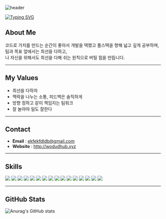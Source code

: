 ![header](https://capsule-render.vercel.app/api?type=waving&color=6994CDEE&text=&animation=twinkling&height=80)

[![Typing SVG](https://readme-typing-svg.demolab.com?font=Alkatra&weight=500&size=45&duration=4000&pause=1200&color=6994CDEE&center=false&vCenter=false&multiline=true&repeat=true&width=1000&height=100&lines=Welcome+to+Jaeyeong's+GitHub!💫)](https://git.io/typing-svg)

## About Me 
코드로 가치를 만드는 순간이 좋아서 개발을 택했고 풀스택을 향해 넓고 깊게 공부하며, 팀과 목표 앞에서는 최선을 다하고,<br>
나 자신을 위해서도 최선을 다해 쉬는 원칙으로 버틸 힘을 만듭니다.

---

## My Values
- 최선을 다하자
- 맥락을 나누는 소통, 피드백은 솔직하게
- 방향 정하고 같이 책임지는 팀워크
- 잘 놀아야 일도 잘한다

---

## Contact
- **Email** : ekfekfdldb@gmail.com
- **Website** : http://wodudhub.xyz

---

## Skills
<p align="left">
  <!-- Frontend -->
  <img src="https://img.shields.io/badge/HTML5-E34F26?style=for-the-badge&logo=html5&logoColor=white"/>
  <img src="https://img.shields.io/badge/CSS3-1572B6?style=for-the-badge&logo=css3&logoColor=white"/>
  <img src="https://img.shields.io/badge/JavaScript-F7DF1E?style=for-the-badge&logo=javascript&logoColor=black"/>
  <img src="https://img.shields.io/badge/TypeScript-3178C6?style=for-the-badge&logo=typescript&logoColor=white"/>
  <img src="https://img.shields.io/badge/React-61DAFB?style=for-the-badge&logo=react&logoColor=black"/>
  <img src="https://img.shields.io/badge/Next.js-000000?style=for-the-badge&logo=nextdotjs&logoColor=white"/>
  <!-- Backend -->
  <img src="https://img.shields.io/badge/Express-000000?style=for-the-badge&logo=express&logoColor=white"/>
  <img src="https://img.shields.io/badge/Node.js-339933?style=for-the-badge&logo=nodedotjs&logoColor=white"/>
  <img src="https://img.shields.io/badge/Spring%20Boot-6DB33F?style=for-the-badge&logo=springboot&logoColor=white"/> 
  <!-- Langs -->
  <img src="https://img.shields.io/badge/Java-007396?style=for-the-badge&logo=java&logoColor=white"/>
  <img src="https://img.shields.io/badge/C-A8B9CC?style=for-the-badge&logo=c&logoColor=white"/>
  <img src="https://img.shields.io/badge/C%23-239120?style=for-the-badge&logo=csharp&logoColor=white"/>
  <img src="https://img.shields.io/badge/Python-3776AB?style=for-the-badge&logo=python&logoColor=white"/>
  <!-- Data/Infra/Tools -->
  <img src="https://img.shields.io/badge/MySQL-4479A1?style=for-the-badge&logo=mysql&logoColor=white"/>
  <img src="https://img.shields.io/badge/Google%20Colab-F9AB00?style=for-the-badge&logo=googlecolab&logoColor=white"/>
  <img src="https://img.shields.io/badge/AWS-232F3E?style=for-the-badge&logo=amazonaws&logoColor=white"/>
</p>

---

## GitHub Stats
![Anurag's GitHub stats](https://github-readme-stats.vercel.app/api?username=ekfekfdldb&show_icons=true&theme=transparent)

